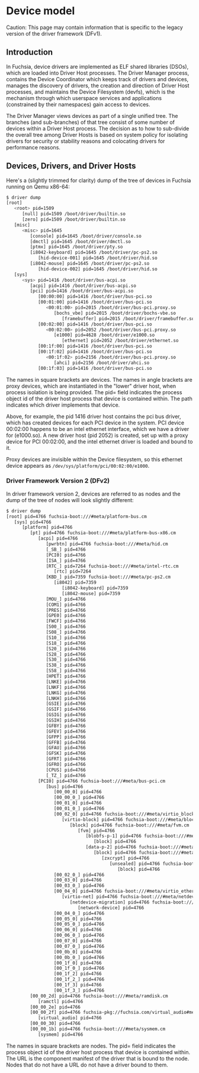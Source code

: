 # Device model

Caution: This page may contain information that is specific to the legacy
version of the driver framework (DFv1).

## Introduction

In Fuchsia, device drivers are implemented as ELF shared libraries (DSOs), which are
loaded into Driver Host processes. The Driver Manager process,
contains the Device Coordinator which keeps track of drivers and devices, manages
the discovery of drivers, the creation and direction of Driver Host processes, and
maintains the Device Filesystem (devfs), which is the mechanism through which userspace
services and applications (constrained by their namespaces) gain access to devices.

The Driver Manager views devices as part of a single unified tree.
The branches (and sub-branches) of that tree consist of some number of
devices within a Driver Host process. The decision as to how to sub-divide
the overall tree among Driver Hosts is based on system policy for isolating
drivers for security or stability reasons and colocating drivers for performance
reasons.


## Devices, Drivers, and Driver Hosts

Here's a (slightly trimmed for clarity) dump of the tree of devices in
Fuchsia running on Qemu x86-64:

```sh
$ driver dump
[root]
   <root> pid=1509
      [null] pid=1509 /boot/driver/builtin.so
      [zero] pid=1509 /boot/driver/builtin.so
   [misc]
      <misc> pid=1645
         [console] pid=1645 /boot/driver/console.so
         [dmctl] pid=1645 /boot/driver/dmctl.so
         [ptmx] pid=1645 /boot/driver/pty.so
         [i8042-keyboard] pid=1645 /boot/driver/pc-ps2.so
            [hid-device-001] pid=1645 /boot/driver/hid.so
         [i8042-mouse] pid=1645 /boot/driver/pc-ps2.so
            [hid-device-002] pid=1645 /boot/driver/hid.so
   [sys]
      <sys> pid=1416 /boot/driver/bus-acpi.so
         [acpi] pid=1416 /boot/driver/bus-acpi.so
         [pci] pid=1416 /boot/driver/bus-acpi.so
            [00:00:00] pid=1416 /boot/driver/bus-pci.so
            [00:01:00] pid=1416 /boot/driver/bus-pci.so
               <00:01:00> pid=2015 /boot/driver/bus-pci.proxy.so
                  [bochs_vbe] pid=2015 /boot/driver/bochs-vbe.so
                     [framebuffer] pid=2015 /boot/driver/framebuffer.so
            [00:02:00] pid=1416 /boot/driver/bus-pci.so
               <00:02:00> pid=2052 /boot/driver/bus-pci.proxy.so
                  [e1000] pid=4628 /boot/driver/e1000.so
                     [ethernet] pid=2052 /boot/driver/ethernet.so
            [00:1f:00] pid=1416 /boot/driver/bus-pci.so
            [00:1f:02] pid=1416 /boot/driver/bus-pci.so
               <00:1f:02> pid=2156 /boot/driver/bus-pci.proxy.so
                  [ahci] pid=2156 /boot/driver/ahci.so
            [00:1f:03] pid=1416 /boot/driver/bus-pci.so
```

The names in square brackets are devices. The names in angle brackets are
proxy devices, which are instantiated in the "lower" driver host, when process
isolation is being provided. The pid= field indicates the process object
id of the driver host process that device is contained within. The path indicates
which driver implements that device.

Above, for example, the pid 1416 driver host contains the pci bus driver, which has
created devices for each PCI device in the system. PCI device 00:02:00 happens
to be an intel ethernet interface, which we have a driver for (e1000.so).
A new driver host (pid 2052) is created, set up with a proxy device for PCI 00:02:00,
and the intel ethernet driver is loaded and bound to it.

Proxy devices are invisible within the Device filesystem, so this ethernet device
appears as `/dev/sys/platform/pci/00:02:00/e1000`.

### Driver Framework Version 2 (DFv2)
In driver framework version 2, devices are referred to as nodes and the dump of
the tree of nodes will look slightly different:

```sh
$ driver dump
[root] pid=4766 fuchsia-boot:///#meta/platform-bus.cm
   [sys] pid=4766
      [platform] pid=4766
         [pt] pid=4766 fuchsia-boot:///#meta/platform-bus-x86.cm
            [acpi] pid=4766
               [pwrbtn] pid=4766 fuchsia-boot:///#meta/hid.cm
               [_SB_] pid=4766
               [PCI0] pid=4766
               [ISA_] pid=4766
               [RTC_] pid=7264 fuchsia-boot:///#meta/intel-rtc.cm
                  [rtc] pid=7264
               [KBD_] pid=7359 fuchsia-boot:///#meta/pc-ps2.cm
                  [i8042] pid=7359
                     [i8042-keyboard] pid=7359
                     [i8042-mouse] pid=7359
               [MOU_] pid=4766
               [COM1] pid=4766
               [PRES] pid=4766
               [GPE0] pid=4766
               [FWCF] pid=4766
               [S00_] pid=4766
               [S08_] pid=4766
               [S10_] pid=4766
               [S18_] pid=4766
               [S20_] pid=4766
               [S28_] pid=4766
               [S30_] pid=4766
               [S38_] pid=4766
               [S58_] pid=4766
               [HPET] pid=4766
               [LNKE] pid=4766
               [LNKF] pid=4766
               [LNKG] pid=4766
               [LNKH] pid=4766
               [GSIE] pid=4766
               [GSIF] pid=4766
               [GSIG] pid=4766
               [GSIH] pid=4766
               [GFBY] pid=4766
               [GFEV] pid=4766
               [GFPP] pid=4766
               [GFFB] pid=4766
               [GFAU] pid=4766
               [GFSK] pid=4766
               [GFRT] pid=4766
               [GFRO] pid=4766
               [CPUS] pid=4766
               [_TZ_] pid=4766
            [PCI0] pid=4766 fuchsia-boot:///#meta/bus-pci.cm
               [bus] pid=4766
                  [00_00_0] pid=4766
                  [00_00_0_] pid=4766
                  [00_01_0] pid=4766
                  [00_01_0_] pid=4766
                  [00_02_0] pid=4766 fuchsia-boot:///#meta/virtio_block.cm
                     [virtio-block] pid=4766 fuchsia-boot:///#meta/block.core.cm
                        [block] pid=4766 fuchsia-boot:///#meta/fvm.cm
                           [fvm] pid=4766
                              [blobfs-p-1] pid=4766 fuchsia-boot:///#meta/block.core.cm
                                 [block] pid=4766
                              [data-p-2] pid=4766 fuchsia-boot:///#meta/block.core.cm
                                 [block] pid=4766 fuchsia-boot:///#meta/zxcrypt.cm
                                    [zxcrypt] pid=4766
                                       [unsealed] pid=4766 fuchsia-boot:///#meta/block.core.cm
                                          [block] pid=4766
                  [00_02_0_] pid=4766
                  [00_03_0] pid=4766
                  [00_03_0_] pid=4766
                  [00_04_0] pid=4766 fuchsia-boot:///#meta/virtio_ethernet.cm
                     [virtio-net] pid=4766 fuchsia-boot:///#meta/netdevice-migration.cm
                        [netdevice-migration] pid=4766 fuchsia-boot:///#meta/network-device.cm
                           [network-device] pid=4766
                  [00_04_0_] pid=4766
                  [00_05_0] pid=4766
                  [00_05_0_] pid=4766
                  [00_06_0] pid=4766
                  [00_06_0_] pid=4766
                  [00_07_0] pid=4766
                  [00_07_0_] pid=4766
                  [00_0b_0] pid=4766
                  [00_0b_0_] pid=4766
                  [00_1f_0] pid=4766
                  [00_1f_0_] pid=4766
                  [00_1f_2] pid=4766
                  [00_1f_2_] pid=4766
                  [00_1f_3] pid=4766
                  [00_1f_3_] pid=4766
         [00_00_2d] pid=4766 fuchsia-boot:///#meta/ramdisk.cm
            [ramctl] pid=4766
         [00_00_2e] pid=4766
         [00_00_2f] pid=4766 fuchsia-pkg://fuchsia.com/virtual_audio#meta/virtual_audio_driver.cm
            [virtual_audio] pid=4766
         [00_00_30] pid=4766
         [00_00_1b] pid=4766 fuchsia-boot:///#meta/sysmem.cm
            [sysmem] pid=4766
```

The names in square brackets are nodes. The pid= field indicates the process
object id of the driver host process that device is contained within. The URL is
the component manifest of the driver that is bound to the node. Nodes that do
not have a URL do not have a driver bound to them.

